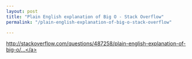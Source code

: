 ```yaml
---
layout: post
title: "Plain English explanation of Big O - Stack Overflow"
permalink: "/plain-english-explanation-of-big-o-stack-overflow"

---
```


<a href="http://stackoverflow.com/questions/487258/plain-english-explanation-of-big-o/487278#487278">http://stackoverflow.com/questions/487258/plain-english-explanation-of-big-o/...</a>
